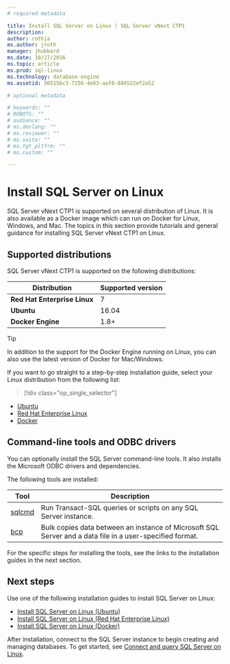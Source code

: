 ```yaml
---
# required metadata

title: Install SQL Server on Linux | SQL Server vNext CTP1
description: 
author: rothja 
ms.author: jroth 
manager: jhubbard
ms.date: 10/27/2016
ms.topic: article
ms.prod: sql-linux
ms.technology: database-engine
ms.assetid: 565156c3-7256-4e63-aaf0-884522ef2a52

# optional metadata

# keywords: ""
# ROBOTS: ""
# audience: ""
# ms.devlang: ""
# ms.reviewer: ""
# ms.suite: ""
# ms.tgt_pltfrm: ""
# ms.custom: ""

---
```

# Install SQL Server on Linux

SQL Server vNext CTP1 is supported on several distribution of Linux. It is also available as a Docker image which can run on Docker for Linux, Windows, and Mac. The topics in this section provide tutorials and general guidance for installing SQL Server vNext CTP1 on Linux. 

## Supported distributions
SQL Server vNext CTP1 is supported on the following distributions:

| Distribution | Supported version |
|-----|-----|
| **Red Hat Enterprise Linux** | 7 |
| **Ubuntu** | 16.04 |
| **Docker Engine** | 1.8+ |

> [!TIP] 
> In addition to the support for the Docker Engine running on Linux, you can also use the latest version of Docker for Mac/Windows.

If you want to go straight to a step-by-step installation guide, select your Linux distribution from the following list: 
> [!div class="op_single_selector"]
- [Ubuntu](sql-server-linux-setup-ubuntu.md)
- [Red Hat Enterprise Linux](sql-server-linux-setup-red-hat.md)
- [Docker](sql-server-linux-setup-docker.md)

## <a id="tools"> </a> Command-line tools and ODBC drivers
You can optionally install the SQL Server command-line tools. It also installs the Microsoft ODBC drivers and dependencies. 

The following tools are installed:

| Tool | Description |
|-----|-----|
| [sqlcmd](https://msdn.microsoft.com/library/ms162773.aspx) | Run Transact-SQL queries or scripts on any SQL Server instance. |
| [bcp](https://msdn.microsoft.com/library/ms162802.aspx) | Bulk copies data between an instance of Microsoft SQL Server and a data file in a user-specified format. |

For the specific steps for installing the tools, see the links to the installation guides in the next section.

## Next steps
Use one of the following installation guides to install SQL Server on Linux:

- [Install SQL Server on Linux (Ubuntu)](sql-server-linux-setup-ubuntu.md)
- [Install SQL Server on Linux (Red Hat Enterprise Linux)](sql-server-linux-setup-red-hat.md)
- [Install SQL Server on Linux (Docker)](sql-server-linux-setup-docker.md)

After installation, connect to the SQL Server instance to begin creating and managing databases. To get started, see [Connect and query SQL Server on Linux](sql-server-linux-connect-and-query.md).


